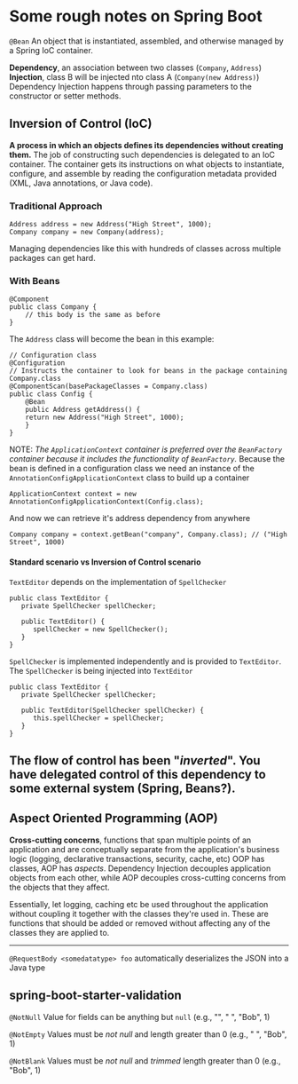 # Some rough notes on Spring Boot

`@Bean`
An object that is instantiated, assembled, and otherwise managed by a Spring IoC container.

**Dependency**, an association between two classes (`Company`, `Address`)
**Injection**, class B will be injected nto class A (`Company(new Address)`)
Dependency Injection happens through passing parameters to the constructor or setter methods. 

## Inversion of Control (IoC)
**A process in which an objects defines its dependencies without creating them.** The job of constructing such dependencies is delegated to an IoC container. The container gets its instructions on what objects to instantiate, configure, and assemble by reading the configuration metadata provided (XML, Java annotations, or Java code).

### Traditional Approach
```
Address address = new Address("High Street", 1000);
Company company = new Company(address);
```
Managing dependencies like this with hundreds of classes across multiple packages can get hard. 

### With Beans
```
@Component
public class Company {
	// this body is the same as before
}
```
The `Address` class will become the bean in this example:
```
// Configuration class
@Configuration
// Instructs the container to look for beans in the package containing Company.class
@ComponentScan(basePackageClasses = Company.class)
public class Config {
    @Bean
    public Address getAddress() {
	return new Address("High Street", 1000);
    }
}
```
NOTE: *The `ApplicationContext` container is preferred over the `BeanFactory` container because it includes the functionality of `BeanFactory`.*
Because the bean is defined in a configuration class we need an instance of the `AnnotationConfigApplicationContext` class to build up a container
```
ApplicationContext context = new AnnotationConfigApplicationContext(Config.class);
```
And now we can retrieve it's address dependency from anywhere
```
Company company = context.getBean("company", Company.class); // ("High Street", 1000)
```

#### Standard scenario vs Inversion of Control scenario

`TextEditor` depends on the implementation of `SpellChecker`
```
public class TextEditor {
   private SpellChecker spellChecker;
   
   public TextEditor() {
      spellChecker = new SpellChecker();
   }
}
```
`SpellChecker` is implemented independently and is provided to `TextEditor`. The `SpellChecker` is being injected into `TextEditor`
```
public class TextEditor {
   private SpellChecker spellChecker;
   
   public TextEditor(SpellChecker spellChecker) {
      this.spellChecker = spellChecker;
   }
}
```
The flow of control has been "*inverted*". You have delegated control of this dependency to some external system (Spring, Beans?).
---

## Aspect Oriented Programming (AOP)

**Cross-cutting concerns**, functions that span multiple points of an application and are conceptually separate from the application's business logic (logging, declarative transactions, security, cache, etc)
OOP has classes, AOP has *aspects*. Dependency Injection decouples application objects from each other, while AOP decouples cross-cutting concerns from the objects that they affect.  

Essentially, let logging, caching etc be used throughout the application without coupling it together with the classes they're used in. These are functions that should be added or removed without affecting any of the classes they are applied to.

---

`@RequestBody <somedatatype> foo`
automatically deserializes the JSON into a Java type

## spring-boot-starter-validation
`@NotNull` 
Value for fields can be anything but `null` (e.g., "", " ", "Bob", 1)

`@NotEmpty`
Values must be *not null* and length greater than 0 (e.g., " ", "Bob", 1)

`@NotBlank`
Values must be *not null* and *trimmed* length greater than 0 (e.g., "Bob", 1)
